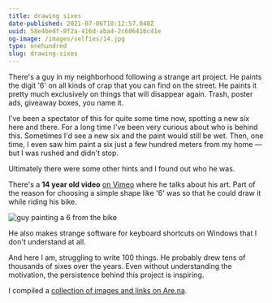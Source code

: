 ```yaml
---
title: drawing sixes
date-published: 2021-07-06T10:12:57.048Z
uuid: 58e4bedf-8f2a-416d-aba4-2c606416c41e
og-image: /images/selfies/14.jpg
type: onehundred
slug: drawing-sixes
---
```

There's a guy in my neighborhood following a strange art project. He paints the digit '6' on all kinds of crap that you can find on the street. He paints it pretty much exclusively on things that will disappear again. Trash, poster ads, giveaway boxes, you name it. 

I've been a spectator of this for quite some time now, spotting a new six here and there. For a long time I've been very curious about who is behind this. Sometimes I'd see a new six and the paint would still be wet. Then, one time, I even saw him paint a six just a few hundred meters from my home — but I was rushed and didn't stop. 

Ultimately there were some other hints and I found out who he was.

There's a **14 year old video** [on Vimeo](https://www.are.na/block/12120615) where he talks about his art. Part of the reason for choosing a simple shape like '6' was so that he could draw it while riding his bike. 

![guy painting a 6 from the bike](/images/uploads/bike-6.jpg "guy painting a 6 from the bike")

He also makes strange software for keyboard shortcuts on Windows that I don't understand at all.

And here I am, struggling to write 100 things. He probably drew tens of thousands of sixes over the years. Even without understanding the motivation, the persistence behind this project is inspiring. 

I compiled a [collection of images and links on Are.na](https://www.are.na/martin-klepsch/nk6).